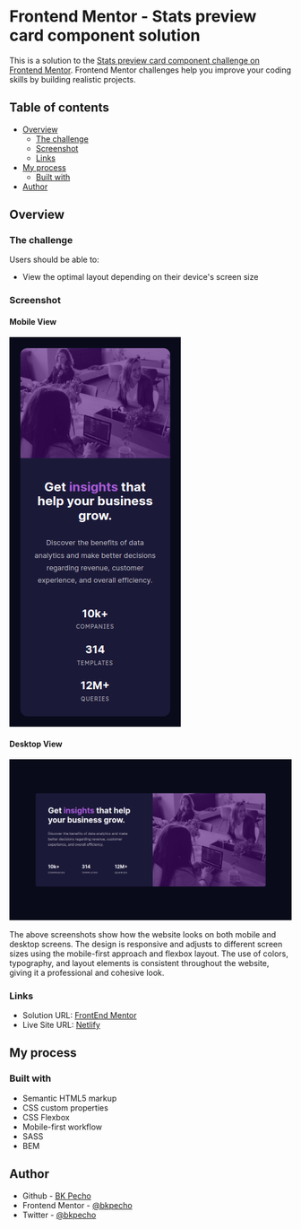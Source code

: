 # Frontend Mentor - Stats preview card component solution

This is a solution to the [Stats preview card component challenge on Frontend Mentor](https://www.frontendmentor.io/challenges/stats-preview-card-component-8JqbgoU62). Frontend Mentor challenges help you improve your coding skills by building realistic projects.

## Table of contents

- [Overview](#overview)
  - [The challenge](#the-challenge)
  - [Screenshot](#screenshot)
  - [Links](#links)
- [My process](#my-process)
  - [Built with](#built-with)
- [Author](#author)

## Overview

### The challenge

Users should be able to:

- View the optimal layout depending on their device's screen size

### Screenshot

#### Mobile View

![](/screenshot/mobile-view.png)

#### Desktop View

![](/screenshot/desktop-view.png)

The above screenshots show how the website looks on both mobile and desktop screens. The design is responsive and adjusts to different screen sizes using the mobile-first approach and flexbox layout. The use of colors, typography, and layout elements is consistent throughout the website, giving it a professional and cohesive look.

### Links

- Solution URL: [FrontEnd Mentor](https://www.frontendmentor.io/solutions/stats-preview-card-using-flexbox-sass-and-bem-MnHjWSklCj)
- Live Site URL: [Netlify](https://bk-stats-preview-card.netlify.app/)

## My process

### Built with

- Semantic HTML5 markup
- CSS custom properties
- CSS Flexbox
- Mobile-first workflow
- SASS
- BEM

## Author

- Github - [BK Pecho](https://www.github.com/bkpecho)
- Frontend Mentor - [@bkpecho](https://www.frontendmentor.io/profile/bkpecho)
- Twitter - [@bkpecho](https://www.twitter.com/bkpecho)
